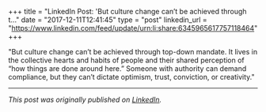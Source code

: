 +++
title = "LinkedIn Post: 'But culture change can’t be achieved through t..."
date = "2017-12-11T12:41:45"
type = "post"
linkedin_url = "https://www.linkedin.com/feed/update/urn:li:share:6345965617757118464"
+++

"But culture change can’t be achieved through top-down mandate. It lives in the collective hearts and habits of people and their shared perception of “how things are done around here.” Someone with authority can demand compliance, but they can’t dictate optimism, trust, conviction, or creativity."

---

*This post was originally published on [LinkedIn](https://www.linkedin.com/in/adrianmoreno/recent-activity/all/).*
